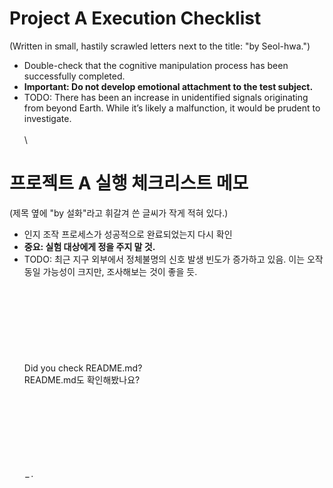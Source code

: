 # Project A Execution Checklist
(Written in small, hastily scrawled letters next to the title: "by Seol-hwa.")
- Double-check that the cognitive manipulation process has been successfully completed.
- **Important: Do not develop emotional attachment to the test subject.**
- TODO: There has been an increase in unidentified signals originating from beyond Earth. While it’s likely a malfunction, it would be prudent to investigate.
\
\
\
# 프로젝트 A 실행 체크리스트 메모
(제목 옆에 "by 설화"라고 휘갈겨 쓴 글씨가 작게 적혀 있다.)
- 인지 조작 프로세스가 성공적으로 완료되었는지 다시 확인
- **중요: 실험 대상에게 정을 주지 말 것.**
- TODO: 최근 지구 외부에서 정체불명의 신호 발생 빈도가 증가하고 있음. 이는 오작동일 가능성이 크지만, 조사해보는 것이 좋을 듯.
\
\
\
\
\
\
\
\
\
Did you check README.md?
\
README.md도 확인해봤나요?
\
\
\
\
\
\
\
\
\
− · 